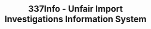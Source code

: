 ---
layout: default
bigquery: https://console.cloud.google.com/bigquery?p=patents-public-data&d=usitc_investigations&page=dataset&project=sheets-management-319211
citation: US International Trade Commission 337Info Unfair Import Investigations Information
  System
contributors: US International Trade Comission
cost: None
description: US International Trade Commission 337Info Unfair Import Investigations
  Information System contains data on investigations done under Section 337. Section
  337 declares the infringement of certain statutory intellectual property rights
  and other forms of unfair competition in import trade to be unlawful practices.
  Most Section 337 investigations involve allegations of patent or registered trademark
  infringement.
documentation: FAQ and tutorial available on the site
last_edit: 04/09/2022, 18:00:00
location: https://pubapps2.usitc.gov/337external/
maintained_by: US International Trade Comission
schema_fields:
- publication_number
- lastUpdated
- trademarkNumbers
- patentNumber
- targetDate
- scheduledEndDateEvidHear
- currentActiveALJ
- finalDetViolation
- teoIdDueDate
- markmanHearing
- teoReliefGranted
- currentStatus
- docketNo
- teoProceedingInvolved
- gcAttorney
- htsNumbers
- issueDateOtherNonFinal
- ouiiAttorney
- investigationTermDate
- aljAssigned
- dateOfPublicationFrNotice
- copyrightNumbers
- scheduledStartDateEvidHear
- title
- id
- teoIdIssueDate
- cafcAppeals
- finalIdOnViolationDue
- endDateMarkmanHearing
- actualEndDateEvidHear
- investigationNo
- patentNumbers
- finalDetNoViolation
- finalIdOnViolationIssue
- internalRemand
- dateCreated
- respondent
- startDateMarkmanHearing
- investigationType
- ouiiParticipation
- invUnfairAct
- dateComplaintFiled
- complainant
- actualStartDateEvidHear
shortname: unfair_import_investigations
tags:
- import
- legal
- trade
timeframe: 2008-2021 (prior to 2008 downloadable as a JSON file)
title: 337Info - Unfair Import Investigations Information System
uuid: 2721f5ec-e599-4890-9265-9706719fc71e
---